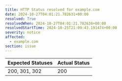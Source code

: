 ```yaml
---
title: HTTP Status resolved for example.com
date: 2024-10-27T04:01:21.782631+00:00
resolved: True
resolvedWhen: 2024-10-27T04:01:21.782638+00:00
resolvedStartTime: 2024-10-25T21:09:43.191474+00:00
severity: notice
affected:
  - example.com
section: issue
---
```


| Expected Statuses | Actual Status  |
|-------------------|----------------|
| 200, 301, 302 | 200 |
